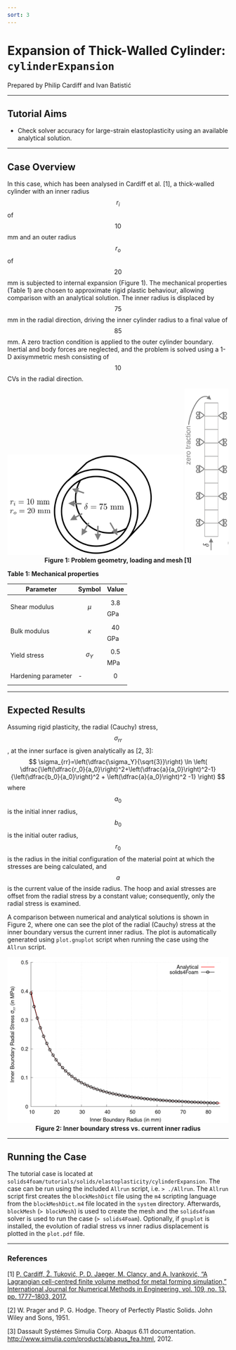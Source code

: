 ```yaml
---
sort: 3
---
```


# Expansion of Thick-Walled Cylinder: `cylinderExpansion`

Prepared by Philip Cardiff and Ivan Batistić

---

## Tutorial Aims

- Check solver accuracy for large-strain elastoplasticity using an available analytical solution.

---

## Case Overview

In this case, which has been analysed in Cardiff et al. [1], a thick-walled cylinder with an inner radius $$r_i$$ of $$10$$ mm and an outer radius $$r_o$$ of $$20$$ mm is subjected to internal expansion (Figure 1). The mechanical properties (Table 1) are chosen to approximate rigid plastic behaviour, allowing comparison with an analytical solution. The inner radius is displaced by $$75$$ mm in the radial direction, driving the inner cylinder radius to a final value of $$85$$ mm. A zero traction condition is applied to the outer cylinder boundary. Inertial and body forces are neglected, and the problem is solved using a 1-D axisymmetric mesh consisting of $$10$$ CVs in the radial direction. 

<div style="text-align: center;">
  <img src="./images/cylinderExpansion-geometry.png" alt="Image" width="400">
  <img src="./images/cylinderExpansion-mesh.png" alt="Image" width="100">
    <figcaption>
     <strong>Figure 1: Problem geometry, loading and mesh [1]</strong>
    </figcaption>
</div>


**Table 1: Mechanical properties**

| Parameter           | Symbol       | Value       |
| ---------           | ------       | -----       |
| Shear modulus       | $$\mu$$      | $$3.8$$ GPa |
| Bulk modulus        | $$\kappa$$   | $$40$$ GPa  |
| Yield stress        | $$\sigma_Y$$ | $$0.5$$ MPa |
| Hardening parameter | -            | $$0$$       |


---

## Expected Results

Assuming rigid plasticity, the radial (Cauchy) stress, $$\sigma_{rr}$$ , at the inner surface is given analytically as [2, 3]:
$$
\sigma_{rr}=\left(\dfrac{\sigma_Y}{\sqrt{3}}\right) \ln \left( \dfrac{\left(\dfrac{r_0}{a_0}\right)^2+\left(\dfrac{a}{a_0}\right)^2-1}{\left(\dfrac{b_0}{a_0}\right)^2 + \left(\dfrac{a}{a_0}\right)^2 -1}  \right)
$$
where $$a_0$$ is the initial inner radius, $$b_0$$ is the initial outer radius, $$r_0$$ is the radius in the initial configuration of the material point at which the stresses are being calculated, and $$a$$ is the current value of the inside radius. The hoop and axial stresses are offset from the radial stress by a constant value; consequently, only the radial stress is examined.

A comparison between numerical and analytical solutions is shown in Figure 2, where one can see the plot of the radial (Cauchy) stress at the inner boundary versus the current inner radius. The plot is automatically generated using `plot.gnuplot` script when running the case using the `Allrun` script.



<div style="text-align: center;">
  <img src="./images/cylinderExpansion-sigmaR.png" alt="Image" width="600">
    <figcaption>
     <strong>Figure 2: Inner boundary stress vs. current inner radius</strong>
    </figcaption>
</div>


---

## Running the Case

The tutorial case is located at `solids4foam/tutorials/solids/elastoplasticity/cylinderExpansion`. The case can be run using the included `Allrun` script, i.e. `> ./Allrun`.  The `Allrun` script first creates the `blockMeshDict` file using the `m4` scripting language from the `blockMeshDict.m4`  file located in the `system` directory. Afterwards, `blockMesh`  (`> blockMesh`) is used to create the mesh and the `solids4foam` solver is used to run the case (`> solids4Foam`).  Optionally, if `gnuplot` is installed, the evolution of radial stress vs inner radius displacement is plotted in the `plot.pdf` file.


---

### References

[1] [P. Cardiff, Ž. Tuković, P. D. Jaeger, M. Clancy, and A. Ivanković, “A Lagrangian cell-centred finite volume method for metal forming simulation,” International Journal for Numerical Methods in Engineering, vol. 109, no. 13, pp. 1777–1803, 2017.](https://onlinelibrary.wiley.com/doi/abs/10.1002/nme.5345)

[2] W. Prager and P. G. Hodge. Theory of Perfectly Plastic Solids. John Wiley and Sons, 1951.

[3] Dassault Systémes Simulia Corp. Abaqus 6.11 documentation. http://www.simulia.com/products/abaqus_fea.html, 2012.
